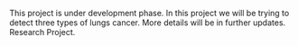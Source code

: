 This project is under development phase. In this project we will be trying to detect three types of lungs cancer. More details will be in further updates. Research Project.
